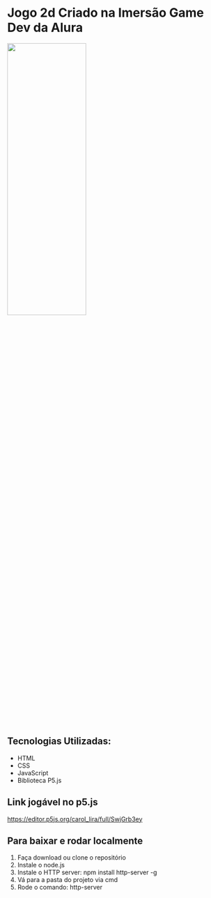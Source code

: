 # Jogo 2d Criado na Imersão Game Dev da Alura

<img style="width: 60%; height: 40%" src=”images/hipstaGame.png”>

## Tecnologias Utilizadas:
- HTML
- CSS
- JavaScript
- Biblioteca P5.js

## Link jogável no p5.js
https://editor.p5js.org/carol_lira/full/SwjGrb3ey

## Para baixar e rodar localmente
1. Faça download ou clone o repositório
2. Instale o node.js
3. Instale o HTTP server: npm install http-server -g
4. Vá para a pasta do projeto via cmd
5. Rode o comando: http-server
